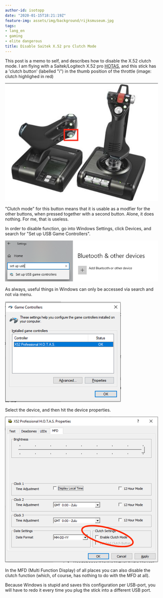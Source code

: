 ```yaml
---
author-id: isotopp
date: "2020-01-15T18:21:19Z"
feature-img: assets/img/background/rijksmuseum.jpg
tags:
- lang_en
- gaming
- elite dangerous
title: Disable Saitek X.52 pro Clutch Mode
---
```

This post is a memo to self, and describes how to disable the
X.52 clutch mode. I am flying with a Saitek/Logitech X.52 pro
[HOTAS](https://en.wikipedia.org/wiki/HOTAS), and this stick has
a 'clutch button' (labelled "i") in the thumb position of the
throttle (image: clutch highlighed in red)

![](/uploads/2020/01/x.52-clutch-0.png)

"Clutch mode" for this button means that it is usable as a
modfier for the other buttons, when pressed together with a
second button. Alone, it does nothing. For me, that is useless.

In order to disable function, go into Windows Settings, click
Devices, and search for "Set up USB Game Controllers".

![](/uploads/2020/01/x.52-clutch-1.png)

As always, useful things in Windows can only be accessed via
search and not via menu.

![](/uploads/2020/01/x.52-clutch-2.png)

Select the device, and then hit the device properties.

![](/uploads/2020/01/x.52-clutch-3.png)

In the MFD (Multi Function Display) of all places you can also
disable the clutch function (which, of course, has nothing to do
with the MFD at all).

Because Windows is stupid and saves this configuration per
USB-port, you will have to redo it every time you plug the stick
into a different USB port.
